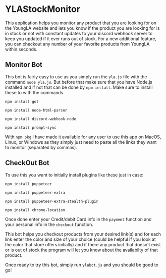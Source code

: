 # YLAStockMonitor

This application helps you monitor any product that you are looking for on the YoungLA website and lets you know if the product you are looking for is in stock or not with constant updates to your discord webhook server to keep you updated if it ever runs out of stock. For a new additional feature, you can checkout any number of your favorite products from YoungLA within seconds. 

## Monitor Bot

This bot is fairly easy to use as you simply run the `yla.js` file with the command `node yla.js`. But before that make sure that you have Node.js installed and if not that can be done by `npm install`. Make sure to install these to with the commands

`npm install got`

`npm install node-html-parser`

`npm install discord-webhook-node`

`npm install prompt-sync`

With `npm pkg` I have made it available for any user to use this app on MacOS, Linux, or Windows as they simply just need to paste all the links they want to monitor (separated by commas).

## CheckOut Bot

To use this you want to initially install plugins like these just in case:

`npm install puppeteer`

`npm install puppeteer-extra`

`npm install puppeteer-extra-stealth-plugin`

`npm install chrome-location`

Once done enter your Credit/debit Card info in the `payment` function and your personal info in the `checkout` function.

This bot helps you checkout products from your desired link(s) and for each link enter the color and size of your choice (could be helpful if you look at the color that store offers initially) and if there any product that doesn't exist or is out of stock the program will let you know about the availabilty of that product.

Once ready to try this bot, simply run `ylabot.js` and you should be good to go!
